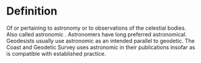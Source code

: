 # Definition

Of or pertaining to astronomy or to observations of the celestial
bodies. Also called astronomic . Astronomers have long preferred
astronomical. Geodesists usually use astronomic as an intended parallel
to geodetic. The Coast and Geodetic Survey uses astronomic in their
publications insofar as is compatible with established practice.
